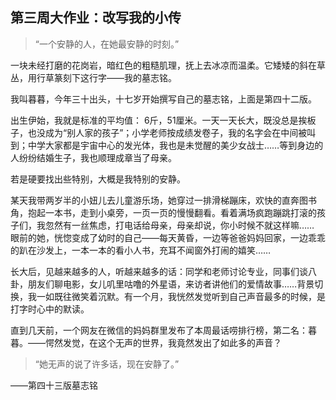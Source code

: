 ## 第三周大作业：改写我的小传

> “一个安静的人，在她最安静的时刻。”

一块未经打磨的花岗岩，暗红色的粗糙肌理，抚上去冰凉而温柔。它矮矮的斜在草丛，用行草篆刻下这行字——我的墓志铭。

我叫暮暮，今年三十出头，十七岁开始撰写自己的墓志铭，上面是第四十二版。

出生伊始，我就是标准的平均值： 6斤，51厘米。一天一天长大，既没总是挨板子，也没成为“别人家的孩子”；小学老师按成绩发卷子，我的名字会在中间被叫到；中学大家都是宇宙中心的发光体，我也是未觉醒的美少女战士……等到身边的人纷纷结婚生子，我也顺理成章当了母亲。

若是硬要找出些特别，大概是我特别的安静。

某天我带两岁半的小妞儿去儿童游乐场，她穿过一排滑梯蹦床，欢快的直奔图书角，抱起一本书，走到小桌旁，一页一页的慢慢翻看。看着满场疯跑蹦跳打滚的孩子们，我忽然有一丝焦虑，打电话给母亲，母亲却说，你小时候不就这样嘛……
眼前的她，恍惚变成了幼时的自己——每天黄昏，一边等爸爸妈妈回家，一边乖乖的趴在沙发上，一本一本的看小人书，充耳不闻窗外打闹的嬉笑……

长大后，见越来越多的人，听越来越多的话：同学和老师讨论专业，同事们谈八卦，朋友们聊电影，女儿叽里咕噜的外星语，来访者讲他们的爱情故事……背景切换，我一如既往微笑着沉默。有一个月，我恍然发觉听到自己声音最多的时候，是打字时心中的默读。

直到几天前，一个网友在微信的妈妈群里发布了本周最话唠排行榜，第二名：暮暮。——愕然发觉，在这个无声的世界，我竟然发出了如此多的声音？

> “她无声的说了许多话，现在安静了。”

——第四十三版墓志铭

